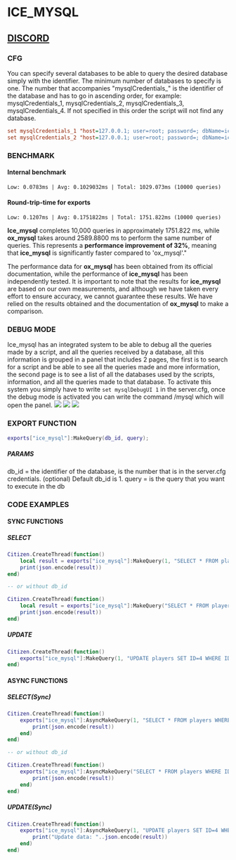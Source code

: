 # ICE_MYSQL
## [DISCORD](https://discord.gg/3DhEgXAX2U)

### CFG
You can specify several databases to be able to query the desired database simply with the identifier.
The minimum number of databases to specify is one.
The number that accompanies "mysqlCredentials_" is the identifier of the database and has to go in ascending order, for example: mysqlCredentials_1, mysqlCredentials_2, mysqlCredentials_3, mysqlCredentials_4. 
If not specified in this order the script will not find any database.
```cfg
set mysqlCredentials_1 "host=127.0.0.1; user=root; password=; dbName=ice_server; port=3306"
set mysqlCredentials_2 "host=127.0.0.1; user=root; password=; dbName=ice_server_2; port=3306"
```


### BENCHMARK
#### Internal benchmark
```
Low: 0.0783ms | Avg: 0.1029032ms | Total: 1029.073ms (10000 queries)
```

#### Round-trip-time for exports
```
Low: 0.1207ms | Avg: 0.1751822ms | Total: 1751.822ms (10000 queries)
```
**Ice_mysql** completes 10,000 queries in approximately 1751.822 ms, while **ox_mysql** takes around 2589.8800 ms to perform the same number of queries. This represents a **performance improvement of 32%**, meaning that **ice_mysql** is significantly faster compared to 'ox_mysql'."

The performance data for **ox_mysql** has been obtained from its official documentation, while the performance of **ice_mysql** has been independently tested. It is important to note that the results for **ice_mysql** are based on our own measurements, and although we have taken every effort to ensure accuracy, we cannot guarantee these results. We have relied on the results obtained and the documentation of **ox_mysql** to make a comparison.

### DEBUG MODE
Ice_mysql has an integrated system to be able to debug all the queries made by a script, and all the queries received by a database, all this information is grouped in a panel that includes 2 pages, the first is to search for a script and be able to see all the queries made and more information, the second page is to see a list of all the databases used by the scripts, information, and all the queries made to that database. To activate this system you simply have to write ```set mysqlDebugUI 1``` in the server.cfg, once the debug mode is activated you can write the command /mysql which will open the panel.
![](https://media.discordapp.net/attachments/939266646571356161/1127656692386107482/image.png?width=1363&height=499)
![](https://media.discordapp.net/attachments/939266646571356161/1127928821199425546/image.png?width=1078&height=396)
![](https://media.discordapp.net/attachments/939266646571356161/1127929537074823299/image.png?width=417&height=317)

### EXPORT FUNCTION
```lua
exports["ice_mysql"]:MakeQuery(db_id, query);
```
##### PARAMS
db_id = the identifier of the database, is the number that is in the server.cfg credentials. (optional) Default db_id is 1.
query = is the query that you want to execute in the db


### CODE EXAMPLES
#### SYNC FUNCTIONS
##### SELECT
```lua
Citizen.CreateThread(function()
    local result = exports["ice_mysql"]:MakeQuery(1, "SELECT * FROM players WHERE ID=2")
    print(json.encode(result))
end)

-- or without db_id

Citizen.CreateThread(function()
    local result = exports["ice_mysql"]:MakeQuery("SELECT * FROM players WHERE ID=2")
    print(json.encode(result))
end)
```

##### UPDATE
```lua
Citizen.CreateThread(function()
    exports["ice_mysql"]:MakeQuery(1, "UPDATE players SET ID=4 WHERE ID=5")
end)
```


#### ASYNC FUNCTIONS
##### SELECT(Sync)
```lua
Citizen.CreateThread(function()
    exports["ice_mysql"]:AsyncMakeQuery(1, "SELECT * FROM players WHERE ID=2", function(result)
		print(json.encode(result))
	end)
end)

-- or without db_id

Citizen.CreateThread(function()
	exports["ice_mysql"]:AsyncMakeQuery("SELECT * FROM players WHERE ID=2", function(result)
		print(json.encode(result))
	end)
end)
```

##### UPDATE(Sync)
```lua
Citizen.CreateThread(function()
	exports["ice_mysql"]:AsyncMakeQuery(1, "UPDATE players SET ID=4 WHERE ID=5", function(result)
		print("Update data: "..json.encode(result))
	end)
end)
```
